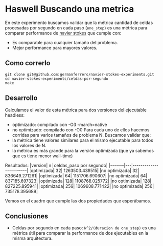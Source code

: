 # Haswell Buscando una metrica
En este experimento buscamos validar que la métrica cantidad de celdas
procesadas por segundo en cada paso (`one_step`) es una métrica para comparar performance de [navier stokes](https://github.com/germanferrero/navier-stokes) que cumple con:
- Es comparable para cualquier tamaño del problema.
- Mejor performance para mayores valores.

## Como correrlo
```
git clone git@github.com:germanferrero/navier-stokes-experiments.git
cd navier-stokes-experiments/celdas-por-segundo
make
```

## Desarrollo
Calculamos el valor de esta métrica para dos versiones del ejecutable headless:
- optimizado: compilado con -O3 -march=native
- no optimizado: compilado con -O0
Para cada uno de ellos hacemos corridas para varios tamaños de problema N.
Buscamos validar que:
- la métrica tiene valores similares para el mismo ejecutable para todos los valores de N.
- la métrica es más grande para la versión optimizada (que ya sabemos que es tiene menor wall-time)

Resultados:
|version| n| celdas_paso por segundo|
|-------|---|------------------------|
|optimizada| 32| 1263503.439515|
|no optimizada| 32| 836649.271261|
|optimizada| 64| 1151706.690607|
|no optimizada| 64| 837185.697323|
|optimizada| 128| 1108768.025772|
|no optimizada| 128| 827225.895941|
|optimizada| 256| 1069608.771422|
|no optimizada| 256| 735178.395689|

Vemos en el cuadro que cumple las dos propiedades que esperábamos.

## Conclusiones
- Celdas por segundo en cada paso: `N^2/(duracion de one_step)` es una métrica útil para comparar la performance de dos ejecutables en la misma arquitectura.